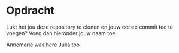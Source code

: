 # Opdracht

Lukt het jou deze repository te clonen en jouw eerste commit toe te voegen? Voeg dan hieronder jouw naam toe.

Annemarie was here
Julia too